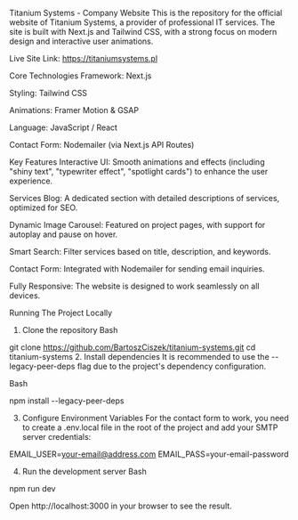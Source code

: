 Titanium Systems - Company Website
This is the repository for the official website of Titanium Systems, a provider of professional IT services. The site is built with Next.js and Tailwind CSS, with a strong focus on modern design and interactive user animations.

Live Site Link: https://titaniumsystems.pl

Core Technologies
Framework: Next.js

Styling: Tailwind CSS

Animations: Framer Motion & GSAP

Language: JavaScript / React

Contact Form: Nodemailer (via Next.js API Routes)

Key Features
Interactive UI: Smooth animations and effects (including "shiny text", "typewriter effect", "spotlight cards") to enhance the user experience.

Services Blog: A dedicated section with detailed descriptions of services, optimized for SEO.

Dynamic Image Carousel: Featured on project pages, with support for autoplay and pause on hover.

Smart Search: Filter services based on title, description, and keywords.

Contact Form: Integrated with Nodemailer for sending email inquiries.

Fully Responsive: The website is designed to work seamlessly on all devices.

Running The Project Locally

1. Clone the repository
Bash

git clone https://github.com/BartoszCiszek/titanium-systems.git
cd titanium-systems
2. Install dependencies
It is recommended to use the --legacy-peer-deps flag due to the project's dependency configuration.

Bash

npm install --legacy-peer-deps

3. Configure Environment Variables
For the contact form to work, you need to create a .env.local file in the root of the project and add your SMTP server credentials:

EMAIL_USER=your-email@address.com
EMAIL_PASS=your-email-password

4. Run the development server
Bash

npm run dev

Open http://localhost:3000 in your browser to see the result.